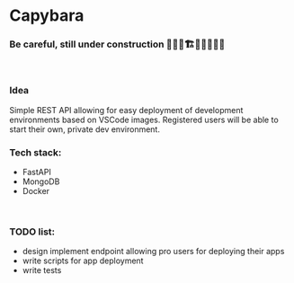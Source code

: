 # Capybara
###  Be careful, still under construction 🚧👷‍♂️🏗️👷‍♂️👷‍♂️🚧
<br/>

### Idea
Simple REST API allowing for easy deployment of development environments based on VSCode images. Registered users will be able to start their own, private dev environment.


### Tech stack:
* FastAPI
* MongoDB
* Docker

<br/>

### TODO list:
* design implement endpoint allowing pro users for deploying their apps 
* write scripts for app deployment
* write tests

